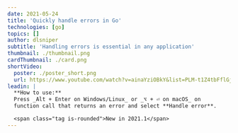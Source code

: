 ```yaml
---
date: 2021-05-24
title: 'Quickly handle errors in Go'
technologies: [go]
topics: []
author: dlsniper
subtitle: 'Handling errors is essential in any application'
thumbnail: ./thumbnail.png
cardThumbnail: ./card.png
shortVideo:
  poster: ./poster_short.png
  url: https://www.youtube.com/watch?v=ainaYziOBkY&list=PLM-t1Z4tbFflGjn5Qzjjku5J7SX3p-nhY&index=7&t=0s
leadin: |
  **How to use:**
  Press _Alt + Enter on Windows/Linux_ or _⌥ + ⏎ on macOS_ on
  function call that returns an error and select **Handle error**.

  <span class="tag is-rounded">New in 2021.1</span>
---
```

